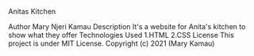 Anitas Kitchen

Author
Mary Njeri Kamau
Description
It's a website for Anita's kitchen to show what they offer
Technologies Used
1.HTML
2.CSS
License
This project is under MIT License.
Copyright (c) 2021 (Mary Kamau)
